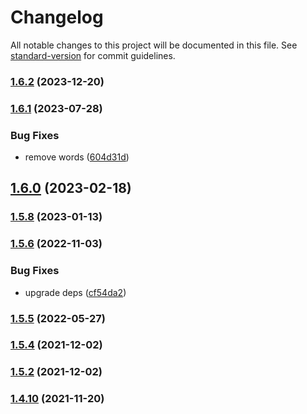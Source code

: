 # Changelog

All notable changes to this project will be documented in this file. See [standard-version](https://github.com/conventional-changelog/standard-version) for commit guidelines.

### [1.6.2](https://github.com/koatty/koatty_store/compare/v1.6.1...v1.6.2) (2023-12-20)

### [1.6.1](https://github.com/koatty/koatty_store/compare/v1.6.0...v1.6.1) (2023-07-28)


### Bug Fixes

* remove words ([604d31d](https://github.com/koatty/koatty_store/commit/604d31df38814a530b32605668542821b608cb7d))

## [1.6.0](https://github.com/koatty/koatty_store/compare/v1.5.8...v1.6.0) (2023-02-18)

### [1.5.8](https://github.com/koatty/koatty_store/compare/v1.5.6...v1.5.8) (2023-01-13)

### [1.5.6](https://github.com/koatty/koatty_store/compare/v1.5.5...v1.5.6) (2022-11-03)


### Bug Fixes

* upgrade deps ([cf54da2](https://github.com/koatty/koatty_store/commit/cf54da2c9e13ba843efa44b4631f3144946ebdff))

### [1.5.5](https://github.com/koatty/koatty_store/compare/v1.5.4...v1.5.5) (2022-05-27)

### [1.5.4](https://github.com/koatty/koatty_store/compare/v1.5.2...v1.5.4) (2021-12-02)

### [1.5.2](https://github.com/koatty/koatty_store/compare/v1.4.10...v1.5.2) (2021-12-02)

### [1.4.10](https://github.com/koatty/koatty_store/compare/v1.4.8...v1.4.10) (2021-11-20)
